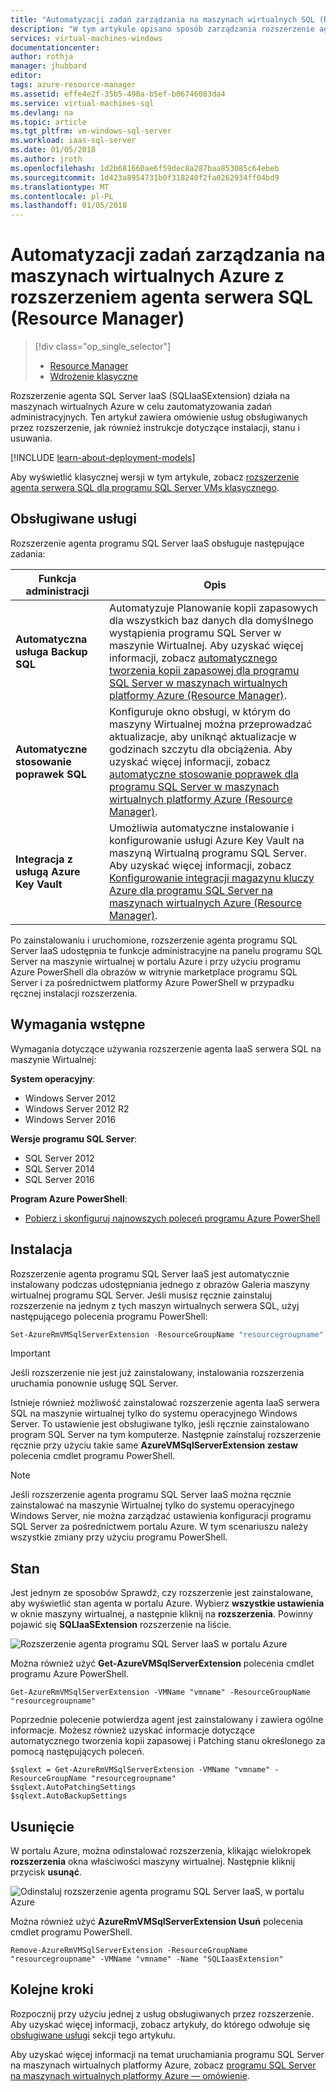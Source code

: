 ```yaml
---
title: "Automatyzacji zadań zarządzania na maszynach wirtualnych SQL (Resource Manager) | Dokumentacja firmy Microsoft"
description: "W tym artykule opisano sposób zarządzania rozszerzenie agenta programu SQL Server, który automatyzuje określonych zadań administracyjnych programu SQL Server. Obejmują one automatyczna usługa Backup, automatyczne stosowanie poprawek i integracji magazynu kluczy Azure."
services: virtual-machines-windows
documentationcenter: 
author: rothja
manager: jhubbard
editor: 
tags: azure-resource-manager
ms.assetid: effe4e2f-35b5-490a-b5ef-b06746083da4
ms.service: virtual-machines-sql
ms.devlang: na
ms.topic: article
ms.tgt_pltfrm: vm-windows-sql-server
ms.workload: iaas-sql-server
ms.date: 01/05/2018
ms.author: jroth
ms.openlocfilehash: 1d2b681660ae6f59dec8a287baa853085c64ebeb
ms.sourcegitcommit: 1d423a8954731b0f318240f2fa0262934ff04bd9
ms.translationtype: MT
ms.contentlocale: pl-PL
ms.lasthandoff: 01/05/2018
---
```

# <a name="automate-management-tasks-on-azure-virtual-machines-with-the-sql-server-agent-extension-resource-manager"></a>Automatyzacji zadań zarządzania na maszynach wirtualnych Azure z rozszerzeniem agenta serwera SQL (Resource Manager)
> [!div class="op_single_selector"]
> * [Resource Manager](virtual-machines-windows-sql-server-agent-extension.md)
> * [Wdrożenie klasyczne](../classic/sql-server-agent-extension.md)
> 
> 

Rozszerzenie agenta SQL Server IaaS (SQLIaaSExtension) działa na maszynach wirtualnych Azure w celu zautomatyzowania zadań administracyjnych. Ten artykuł zawiera omówienie usług obsługiwanych przez rozszerzenie, jak również instrukcje dotyczące instalacji, stanu i usuwania.

[!INCLUDE [learn-about-deployment-models](../../../../includes/learn-about-deployment-models-rm-include.md)]

Aby wyświetlić klasycznej wersji w tym artykule, zobacz [rozszerzenie agenta serwera SQL dla programu SQL Server VMs klasycznego](../classic/sql-server-agent-extension.md).

## <a name="supported-services"></a>Obsługiwane usługi
Rozszerzenie agenta programu SQL Server IaaS obsługuje następujące zadania:

| Funkcja administracji | Opis |
| --- | --- |
| **Automatyczna usługa Backup SQL** |Automatyzuje Planowanie kopii zapasowych dla wszystkich baz danych dla domyślnego wystąpienia programu SQL Server w maszynie Wirtualnej. Aby uzyskać więcej informacji, zobacz [automatycznego tworzenia kopii zapasowej dla programu SQL Server w maszynach wirtualnych platformy Azure (Resource Manager)](virtual-machines-windows-sql-automated-backup.md). |
| **Automatyczne stosowanie poprawek SQL** |Konfiguruje okno obsługi, w którym do maszyny Wirtualnej można przeprowadzać aktualizacje, aby uniknąć aktualizacje w godzinach szczytu dla obciążenia. Aby uzyskać więcej informacji, zobacz [automatyczne stosowanie poprawek dla programu SQL Server w maszynach wirtualnych platformy Azure (Resource Manager)](virtual-machines-windows-sql-automated-patching.md). |
| **Integracja z usługą Azure Key Vault** |Umożliwia automatyczne instalowanie i konfigurowanie usługi Azure Key Vault na maszyną Wirtualną programu SQL Server. Aby uzyskać więcej informacji, zobacz [Konfigurowanie integracji magazynu kluczy Azure dla programu SQL Server na maszynach wirtualnych Azure (Resource Manager)](virtual-machines-windows-ps-sql-keyvault.md). |

Po zainstalowaniu i uruchomione, rozszerzenie agenta programu SQL Server IaaS udostępnia te funkcje administracyjne na panelu programu SQL Server na maszynie wirtualnej w portalu Azure i przy użyciu programu Azure PowerShell dla obrazów w witrynie marketplace programu SQL Server i za pośrednictwem platformy Azure PowerShell w przypadku ręcznej instalacji rozszerzenia. 

## <a name="prerequisites"></a>Wymagania wstępne
Wymagania dotyczące używania rozszerzenie agenta IaaS serwera SQL na maszynie Wirtualnej:

**System operacyjny**:

* Windows Server 2012
* Windows Server 2012 R2
* Windows Server 2016

**Wersje programu SQL Server**:

* SQL Server 2012
* SQL Server 2014
* SQL Server 2016

**Program Azure PowerShell**:

* [Pobierz i skonfiguruj najnowszych poleceń programu Azure PowerShell](/powershell/azure/overview)

## <a name="installation"></a>Instalacja
Rozszerzenie agenta programu SQL Server IaaS jest automatycznie instalowany podczas udostępniania jednego z obrazów Galeria maszyny wirtualnej programu SQL Server. Jeśli musisz ręcznie zainstaluj rozszerzenie na jednym z tych maszyn wirtualnych serwera SQL, użyj następującego polecenia programu PowerShell:

```powershell
Set-AzureRmVMSqlServerExtension -ResourceGroupName "resourcegroupname" -VMName "vmname" -Name "SQLIaasExtension" -Version "1.2" -Location "East US 2"
```

> [!IMPORTANT]
> Jeśli rozszerzenie nie jest już zainstalowany, instalowania rozszerzenia uruchamia ponownie usługę SQL Server.

Istnieje również możliwość zainstalować rozszerzenie agenta IaaS serwera SQL na maszynie wirtualnej tylko do systemu operacyjnego Windows Server. To ustawienie jest obsługiwane tylko, jeśli ręcznie zainstalowano program SQL Server na tym komputerze. Następnie zainstaluj rozszerzenie ręcznie przy użyciu takie same **AzureVMSqlServerExtension zestaw** polecenia cmdlet programu PowerShell.

> [!NOTE]
> Jeśli rozszerzenie agenta programu SQL Server IaaS można ręcznie zainstalować na maszynie Wirtualnej tylko do systemu operacyjnego Windows Server, nie można zarządzać ustawienia konfiguracji programu SQL Server za pośrednictwem portalu Azure. W tym scenariuszu należy wszystkie zmiany przy użyciu programu PowerShell.

## <a name="status"></a>Stan
Jest jednym ze sposobów Sprawdź, czy rozszerzenie jest zainstalowane, aby wyświetlić stan agenta w portalu Azure. Wybierz **wszystkie ustawienia** w oknie maszyny wirtualnej, a następnie kliknij na **rozszerzenia**. Powinny pojawić się **SQLIaaSExtension** rozszerzenie na liście.

![Rozszerzenie agenta programu SQL Server IaaS w portalu Azure](./media/virtual-machines-windows-sql-server-agent-extension/azure-rm-sql-server-iaas-agent-portal.png)

Można również użyć **Get-AzureVMSqlServerExtension** polecenia cmdlet programu Azure PowerShell.

    Get-AzureRmVMSqlServerExtension -VMName "vmname" -ResourceGroupName "resourcegroupname"

Poprzednie polecenie potwierdza agent jest zainstalowany i zawiera ogólne informacje. Możesz również uzyskać informacje dotyczące automatycznego tworzenia kopii zapasowej i Patching stanu określonego za pomocą następujących poleceń.

    $sqlext = Get-AzureRmVMSqlServerExtension -VMName "vmname" -ResourceGroupName "resourcegroupname"
    $sqlext.AutoPatchingSettings
    $sqlext.AutoBackupSettings

## <a name="removal"></a>Usunięcie
W portalu Azure, można odinstalować rozszerzenia, klikając wielokropek **rozszerzenia** okna właściwości maszyny wirtualnej. Następnie kliknij przycisk **usunąć**.

![Odinstaluj rozszerzenie agenta programu SQL Server IaaS, w portalu Azure](./media/virtual-machines-windows-sql-server-agent-extension/azure-rm-sql-server-iaas-agent-uninstall.png)

Można również użyć **AzureRmVMSqlServerExtension Usuń** polecenia cmdlet programu PowerShell.

    Remove-AzureRmVMSqlServerExtension -ResourceGroupName "resourcegroupname" -VMName "vmname" -Name "SQLIaasExtension"

## <a name="next-steps"></a>Kolejne kroki
Rozpocznij przy użyciu jednej z usług obsługiwanych przez rozszerzenie. Aby uzyskać więcej informacji, zobacz artykuły, do którego odwołuje się [obsługiwane usługi](#supported-services) sekcji tego artykułu.

Aby uzyskać więcej informacji na temat uruchamiania programu SQL Server na maszynach wirtualnych platformy Azure, zobacz [programu SQL Server na maszynach wirtualnych platformy Azure — omówienie](virtual-machines-windows-sql-server-iaas-overview.md).

